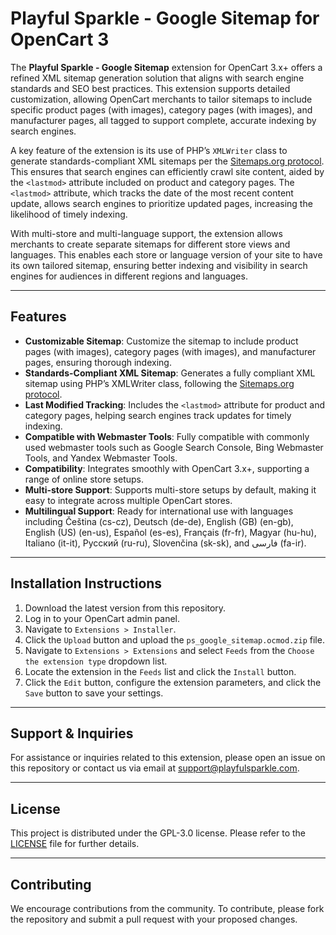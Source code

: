 # Playful Sparkle - Google Sitemap for OpenCart 3

The **Playful Sparkle - Google Sitemap** extension for OpenCart 3.x+ offers a refined XML sitemap generation solution that aligns with search engine standards and SEO best practices. This extension supports detailed customization, allowing OpenCart merchants to tailor sitemaps to include specific product pages (with images), category pages (with images), and manufacturer pages, all tagged to support complete, accurate indexing by search engines.

A key feature of the extension is its use of PHP’s `XMLWriter` class to generate standards-compliant XML sitemaps per the [Sitemaps.org protocol](https://sitemaps.org/protocol.html). This ensures that search engines can efficiently crawl site content, aided by the `<lastmod>` attribute included on product and category pages. The `<lastmod>` attribute, which tracks the date of the most recent content update, allows search engines to prioritize updated pages, increasing the likelihood of timely indexing.

With multi-store and multi-language support, the extension allows merchants to create separate sitemaps for different store views and languages. This enables each store or language version of your site to have its own tailored sitemap, ensuring better indexing and visibility in search engines for audiences in different regions and languages.

---

## Features

- **Customizable Sitemap**: Customize the sitemap to include product pages (with images), category pages (with images), and manufacturer pages, ensuring thorough indexing.
- **Standards-Compliant XML Sitemap**: Generates a fully compliant XML sitemap using PHP’s XMLWriter class, following the [Sitemaps.org protocol](https://sitemaps.org/protocol.html).
- **Last Modified Tracking**: Includes the `<lastmod>` attribute for product and category pages, helping search engines track updates for timely indexing.
- **Compatible with Webmaster Tools**: Fully compatible with commonly used webmaster tools such as Google Search Console, Bing Webmaster Tools, and Yandex Webmaster Tools.
- **Compatibility**: Integrates smoothly with OpenCart 3.x+, supporting a range of online store setups.
- **Multi-store Support**: Supports multi-store setups by default, making it easy to integrate across multiple OpenCart stores.
- **Multilingual Support**: Ready for international use with languages including Čeština (cs-cz), Deutsch (de-de), English (GB) (en-gb), English (US) (en-us), Español (es-es), Français (fr-fr), Magyar (hu-hu), Italiano (it-it), Русский (ru-ru), Slovenčina (sk-sk), and فارسی (fa-ir).

---

## Installation Instructions

1. Download the latest version from this repository.
2. Log in to your OpenCart admin panel.
3. Navigate to `Extensions > Installer`.
4. Click the `Upload` button and upload the `ps_google_sitemap.ocmod.zip` file.
5. Navigate to `Extensions > Extensions` and select `Feeds` from the `Choose the extension type` dropdown list.
6. Locate the extension in the `Feeds` list and click the `Install` button.
7. Click the `Edit` button, configure the extension parameters, and click the `Save` button to save your settings.

---

## Support & Inquiries

For assistance or inquiries related to this extension, please open an issue on this repository or contact us via email at [support@playfulsparkle.com](mailto:support@playfulsparkle.com).

---

## License

This project is distributed under the GPL-3.0 license. Please refer to the [LICENSE](./LICENSE) file for further details.

---

## Contributing

We encourage contributions from the community. To contribute, please fork the repository and submit a pull request with your proposed changes.
